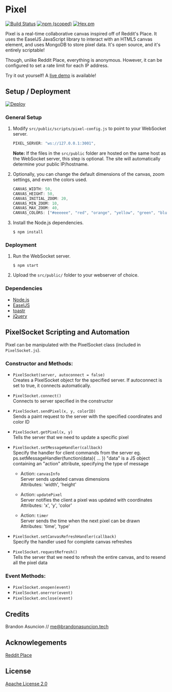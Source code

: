 # Pixel
[![Build Status](https://travis-ci.org/brandonasuncion/Pixel.svg?branch=master)](https://travis-ci.org/brandonasuncion/Pixel)
[![npm (scoped)](https://img.shields.io/npm/v/@cycle/core.svg)]()
[![Hex.pm](https://img.shields.io/hexpm/l/plug.svg)]()

Pixel is a real-time collaborative canvas inspired off of Reddit's Place. It uses the EaselJS JavaScript library to interact with an HTML5 canvas element, and uses MongoDB to store pixel data. It's open source, and it's entirely scriptable!

Though, unlike Reddit Place, everything is anonymous. However, it can be configured to set a rate limit for each IP address.

Try it out yourself! A [live demo](http://pixel.brandonasuncion.tech/) is available!

## Setup / Deployment
[![Deploy](https://www.herokucdn.com/deploy/button.svg)](https://heroku.com/deploy)

### General Setup
1. Modify `src/public/scripts/pixel-config.js` to point to your WebSocket server.
	```javascript
	PIXEL_SERVER: "ws://127.0.0.1:3001",
	```
	**Note:** If the files in the `src/public` folder are hosted on the same host as the WebSocket server, this step is optional. The site will automatically determine your public IP/hostname.

2. Optionally, you can change the default dimensions of the canvas, zoom settings, and even the colors used.
	```javascript
	CANVAS_WIDTH: 50,
	CANVAS_HEIGHT: 50,
	CANVAS_INITIAL_ZOOM: 20,
	CANVAS_MIN_ZOOM: 10,
	CANVAS_MAX_ZOOM: 40,
	CANVAS_COLORS: ["#eeeeee", "red", "orange", "yellow", "green", "blue", "purple", "#614126", "white", "black"]
	```
3. Install the Node.js dependencies.
	```
	$ npm install
	```
	
### Deployment
1. Run the WebSocket server.
	```
	$ npm start
	```
2. Upload the `src/public/` folder to your webserver of choice.

### Dependencies
* [Node.js](https://nodejs.org/en/)
* [EaselJS](http://www.createjs.com/easeljs)
* [toastr](https://github.com/CodeSeven/toastr)
* [jQuery](https://jquery.com/)

## PixelSocket Scripting and Automation
Pixel can be manipulated with the PixelSocket class (included in `PixelSocket.js`).

### Constructor and Methods:
* `PixelSocket(server, autoconnect = false)`  
	Creates a PixelSocket object for the specified server. If autoconnect is set to true, it connects automatically.
* `PixelSocket.connect()`  
	Connects to server specified in the constructor
* `PixelSocket.sendPixel(x, y, colorID)`  
	Sends a paint request to the server with the specified coordinates and color ID
* `PixelSocket.getPixel(x, y)`  
	Tells the server that we need to update a specific pixel
* `PixelSocket.setMessageHandler(callback)`  
	Specify the handler for client commands from the server
		eg. ps.setMessageHandler(function(data){ ... })
	"data" is a JS object containing an "action" attribute, specifying the type of message

	* Action:	`canvasInfo`  
		Server sends updated canvas dimensions  
		Attributes:		'width', 'height'  
		
	* Action: `updatePixel`  
		Server notifies the client a pixel was updated with coordinates  
		Attributes: 'x', 'y', 'color'  
		
	* Action: `timer`  
		Server sends the time when the next pixel can be drawn  
		Attributes: 'time', 'type'  

* `PixelSocket.setCanvasRefreshHandler(callback)`  
	Specify the handler used for complete canvas refreshes

* `PixelSocket.requestRefresh()`  
	Tells the server that we need to refresh the entire canvas,
	and to resend all the pixel data

### Event Methods:
* `PixelSocket.onopen(event)`
* `PixelSocket.onerror(event)`
* `PixelSocket.onclose(event)`

## Credits
Brandon Asuncion // <me@brandonasuncion.tech>

## Acknowlegements
[Reddit Place](https://redditblog.com/2017/04/13/how-we-built-rplace/)

## License
[Apache License 2.0](https://choosealicense.com/licenses/apache-2.0/)